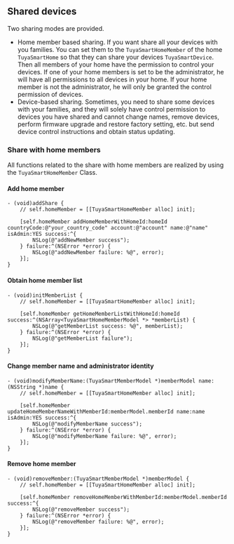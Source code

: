 ## Shared devices

Two sharing modes are provided.
- Home member based sharing. If you want share all your devices with you families. You can set them to the `TuyaSmartHomeMember` of the home `TuyaSmartHome` so that they can share your devices `TuyaSmartDevice`. Then all members of your home have the permission to control your devices. If one of your home members is set to be the administrator, he will have all permissions to all devices in your home. If your home member is not the administrator, he will only be granted the control permission of devices.
- Device-based sharing. Sometimes, you need to share some devices with your families, and they will solely have control permission to devices you have shared and cannot change names, remove devices, perform firmware upgrade and restore factory setting, etc. but send device control instructions and obtain status updating.

### Share with home members

All functions related to the share with home members are realized by using the `TuyaSmartHomeMember` Class.

#### Add home member

```objc
- (void)addShare {
    // self.homeMember = [[TuyaSmartHomeMember alloc] init];

    [self.homeMember addHomeMemberWithHomeId:homeId countryCode:@"your_country_code" account:@"account" name:@"name" isAdmin:YES success:^{
        NSLog(@"addNewMember success");
    } failure:^(NSError *error) {
        NSLog(@"addNewMember failure: %@", error);
    }];
}
```

####  Obtain home member list

```objc
- (void)initMemberList {
    // self.homeMember = [[TuyaSmartHomeMember alloc] init];

    [self.homeMember getHomeMemberListWithHomeId:homeId success:^(NSArray<TuyaSmartHomeMemberModel *> *memberList) {
        NSLog(@"getMemberList success: %@", memberList);
    } failure:^(NSError *error) {
        NSLog(@"getMemberList failure");
    }];
}
```

#### Change member name and administrator identity

```objc
- (void)modifyMemberName:(TuyaSmartMemberModel *)memberModel name:(NSString *)name {
    // self.homeMember = [[TuyaSmartHomeMember alloc] init];

    [self.homeMember updateHomeMemberNameWithMemberId:memberModel.memberId name:name isAdmin:YES success:^{
        NSLog(@"modifyMemberName success");
    } failure:^(NSError *error) {
        NSLog(@"modifyMemberName failure: %@", error);
    }];
}
```

#### Remove home member

```objc
- (void)removeMember:(TuyaSmartMemberModel *)memberModel {
    // self.homeMember = [[TuyaSmartHomeMember alloc] init];

    [self.homeMember removeHomeMemberWithMemberId:memberModel.memberId success:^{
        NSLog(@"removeMember success");
    } failure:^(NSError *error) {
        NSLog(@"removeMember failure: %@", error);
    }];
}
```

